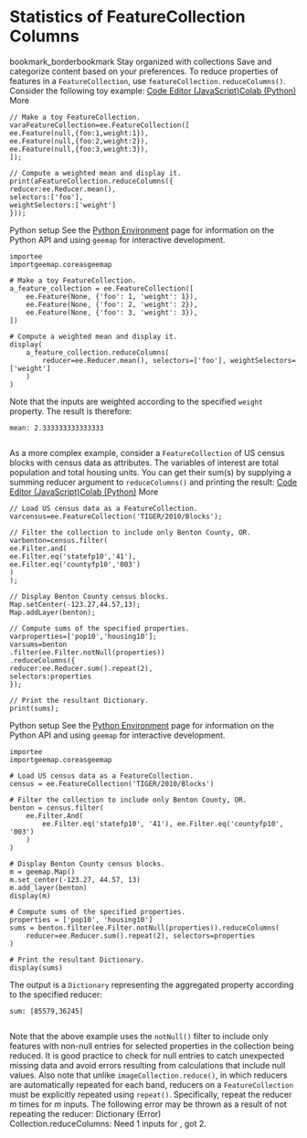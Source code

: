  
#  Statistics of FeatureCollection Columns
bookmark_borderbookmark Stay organized with collections  Save and categorize content based on your preferences.
To reduce properties of features in a `FeatureCollection`, use `featureCollection.reduceColumns()`. Consider the following toy example:
[Code Editor (JavaScript)](https://developers.google.com/earth-engine/guides/reducers_reduce_columns#code-editor-javascript-sample)[Colab (Python)](https://developers.google.com/earth-engine/guides/reducers_reduce_columns#colab-python-sample) More
```
// Make a toy FeatureCollection.
varaFeatureCollection=ee.FeatureCollection([
ee.Feature(null,{foo:1,weight:1}),
ee.Feature(null,{foo:2,weight:2}),
ee.Feature(null,{foo:3,weight:3}),
]);

// Compute a weighted mean and display it.
print(aFeatureCollection.reduceColumns({
reducer:ee.Reducer.mean(),
selectors:['foo'],
weightSelectors:['weight']
}));
```
Python setup
See the [ Python Environment](https://developers.google.com/earth-engine/guides/python_install) page for information on the Python API and using `geemap` for interactive development.
```
importee
importgeemap.coreasgeemap
```
```
# Make a toy FeatureCollection.
a_feature_collection = ee.FeatureCollection([
    ee.Feature(None, {'foo': 1, 'weight': 1}),
    ee.Feature(None, {'foo': 2, 'weight': 2}),
    ee.Feature(None, {'foo': 3, 'weight': 3}),
])

# Compute a weighted mean and display it.
display(
    a_feature_collection.reduceColumns(
        reducer=ee.Reducer.mean(), selectors=['foo'], weightSelectors=['weight']
    )
)
```

Note that the inputs are weighted according to the specified `weight` property. The result is therefore:
```
mean: 2.333333333333333
    
```

As a more complex example, consider a `FeatureCollection` of US census blocks with census data as attributes. The variables of interest are total population and total housing units. You can get their sum(s) by supplying a summing reducer argument to `reduceColumns()` and printing the result:
[Code Editor (JavaScript)](https://developers.google.com/earth-engine/guides/reducers_reduce_columns#code-editor-javascript-sample)[Colab (Python)](https://developers.google.com/earth-engine/guides/reducers_reduce_columns#colab-python-sample) More
```
// Load US census data as a FeatureCollection.
varcensus=ee.FeatureCollection('TIGER/2010/Blocks');

// Filter the collection to include only Benton County, OR.
varbenton=census.filter(
ee.Filter.and(
ee.Filter.eq('statefp10','41'),
ee.Filter.eq('countyfp10','003')
)
);

// Display Benton County census blocks.
Map.setCenter(-123.27,44.57,13);
Map.addLayer(benton);

// Compute sums of the specified properties.
varproperties=['pop10','housing10'];
varsums=benton
.filter(ee.Filter.notNull(properties))
.reduceColumns({
reducer:ee.Reducer.sum().repeat(2),
selectors:properties
});

// Print the resultant Dictionary.
print(sums);
```
Python setup
See the [ Python Environment](https://developers.google.com/earth-engine/guides/python_install) page for information on the Python API and using `geemap` for interactive development.
```
importee
importgeemap.coreasgeemap
```
```
# Load US census data as a FeatureCollection.
census = ee.FeatureCollection('TIGER/2010/Blocks')

# Filter the collection to include only Benton County, OR.
benton = census.filter(
    ee.Filter.And(
        ee.Filter.eq('statefp10', '41'), ee.Filter.eq('countyfp10', '003')
    )
)

# Display Benton County census blocks.
m = geemap.Map()
m.set_center(-123.27, 44.57, 13)
m.add_layer(benton)
display(m)

# Compute sums of the specified properties.
properties = ['pop10', 'housing10']
sums = benton.filter(ee.Filter.notNull(properties)).reduceColumns(
    reducer=ee.Reducer.sum().repeat(2), selectors=properties
)

# Print the resultant Dictionary.
display(sums)
```

The output is a `Dictionary` representing the aggregated property according to the specified reducer:
```
sum: [85579,36245]
    
```

Note that the above example uses the `notNull()` filter to include only features with non-null entries for selected properties in the collection being reduced. It is good practice to check for null entries to catch unexpected missing data and avoid errors resulting from calculations that include null values. 
Also note that unlike `imageCollection.reduce()`, in which reducers are automatically repeated for each band, reducers on a `FeatureCollection` must be explicitly repeated using `repeat()`. Specifically, repeat the reducer _m_ times for _m_ inputs. The following error may be thrown as a result of not repeating the reducer:
Dictionary (Error)  
Collection.reduceColumns: Need 1 inputs for <Reducer>, got 2.  

